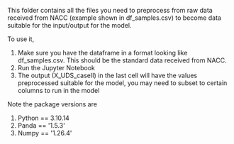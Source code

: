 This folder contains all the files you need to preprocess from raw data received from NACC (example shown in df_samples.csv) to become data suitable for the input/output for the model.

To use it,

1. Make sure you have the dataframe in a format looking like df_samples.csv. This should be the standard data received from NACC.
2. Run the Jupyter Notebook
3. The output (X_UDS_caseII) in the last cell will have the values preprocessed suitable for the model, you may need to subset to certain columns to run in the model

Note the package versions are
1. Python == 3.10.14
2. Panda == '1.5.3'
3. Numpy == '1.26.4'

